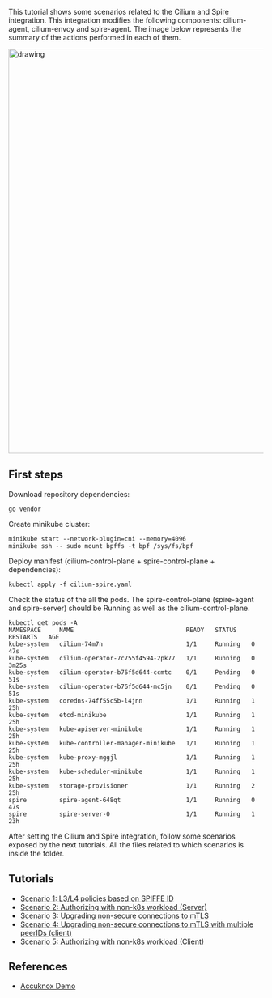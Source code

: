This tutorial shows some scenarios related to the Cilium and Spire integration. This integration modifies the following components: cilium-agent, cilium-envoy and spire-agent.
The image below represents the summary of the actions performed in each of them.

<img src="imgs/background.png" alt="drawing" width="800"/>

## First steps

Download repository dependencies:

```
go vendor
```

Create minikube cluster:

```
minikube start --network-plugin=cni --memory=4096
minikube ssh -- sudo mount bpffs -t bpf /sys/fs/bpf
```

Deploy manifest (cilium-control-plane + spire-control-plane + dependencies):

```
kubectl apply -f cilium-spire.yaml
```

Check the status of the all the pods.  The spire-control-plane (spire-agent and spire-server) should be Running as well as the cilium-control-plane.

```
kubectl get pods -A
NAMESPACE     NAME                               READY   STATUS    RESTARTS   AGE
kube-system   cilium-74m7n                       1/1     Running   0          47s
kube-system   cilium-operator-7c755f4594-2pk77   1/1     Running   0          3m25s
kube-system   cilium-operator-b76f5d644-ccmtc    0/1     Pending   0          51s
kube-system   cilium-operator-b76f5d644-mc5jn    0/1     Pending   0          51s
kube-system   coredns-74ff55c5b-l4jnn            1/1     Running   1          25h
kube-system   etcd-minikube                      1/1     Running   1          25h
kube-system   kube-apiserver-minikube            1/1     Running   1          25h
kube-system   kube-controller-manager-minikube   1/1     Running   1          25h
kube-system   kube-proxy-mggjl                   1/1     Running   1          25h
kube-system   kube-scheduler-minikube            1/1     Running   1          25h
kube-system   storage-provisioner                1/1     Running   2          25h
spire         spire-agent-648qt                  1/1     Running   0          47s
spire         spire-server-0                     1/1     Running   1          23h
```

After setting the Cilium and Spire integration, follow some scenarios exposed by the next tutorials. All the files related to which scenarios is inside the folder.
## Tutorials

- [Scenario 1: L3/L4 policies based on SPIFFE ID](scenario01/README.md)  
- [Scenario 2: Authorizing with non-k8s workload (Server)](scenario02/)  
- [Scenario 3: Upgrading non-secure connections to mTLS](scenario03/README.md)  
- [Scenario 4: Upgrading non-secure connections to mTLS with multiple peerIDs (client)](scenario04/)
- [Scenario 5: Authorizing with non-k8s workload (Client)](scenario05/)  

## References

- [Accuknox Demo](https://docs.google.com/presentation/d/1LnjIQT7tTrk7V7zK8xPE4LW-R5lJbAAPvDVEvPU6_xA/edit) 
